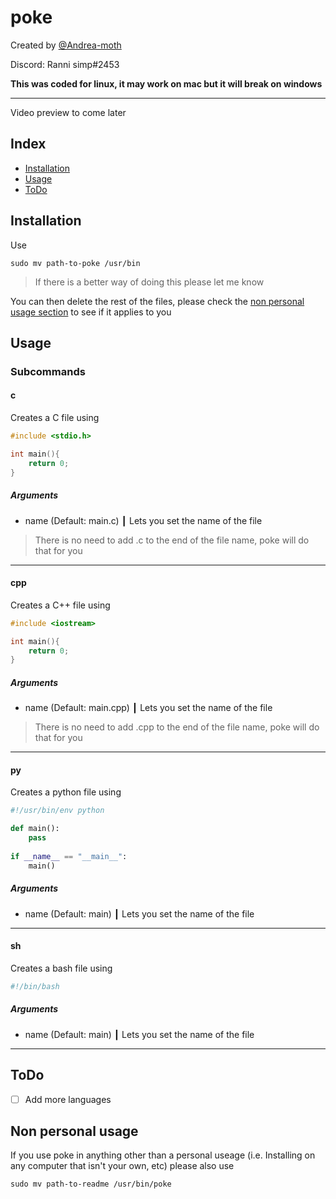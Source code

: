 # poke


Created by [@Andrea-moth](https://github.com/Andrea-moth)

Discord: Ranni simp#2453

**This was coded for linux, it may work on mac but it will break on windows**

---

Video preview to come later

## Index

- [Installation](https://github.com/Andrea-moth/poke/edit/main/README.md#installation)
- [Usage](https://github.com/Andrea-moth/poke/edit/main/README.md#usage)
- [ToDo](https://github.com/Andrea-moth/poke/edit/main/README.md#todo)

## Installation 

Use

```
sudo mv path-to-poke /usr/bin
```

> If there is a better way of doing this please let me know

You can then delete the rest of the files, please check the [non personal usage section](https://github.com/Andrea-moth/sdir/edit/main/README.md#non-personal-usage) to see if it applies to you

## Usage

### Subcommands 

#### c

Creates a C file using 

```C
#include <stdio.h>

int main(){
	return 0;
}
```

##### Arguments 

* name (Default: main.c) ┃ Lets you set the name of the file 
> There is no need to add .c to the end of the file name, poke will do that for you

---

#### cpp

Creates a C++ file using 

```cpp
#include <iostream>

int main(){
	return 0;
}
```

##### Arguments 

* name (Default: main.cpp) ┃ Lets you set the name of the file 
> There is no need to add .cpp to the end of the file name, poke will do that for you

---

#### py

Creates a python file using 

```python
#!/usr/bin/env python

def main():
    pass
    
if __name__ == "__main__":
    main()
```

##### Arguments 

* name (Default: main) ┃ Lets you set the name of the file 

---

#### sh

Creates a bash file using 

```sh
#!/bin/bash
```

##### Arguments 

* name (Default: main) ┃ Lets you set the name of the file 

---

## ToDo 

- [ ] Add more languages


## Non personal usage 

If you use poke in anything other than a personal useage (i.e. Installing on any computer that isn't your own, etc) please also use

```
sudo mv path-to-readme /usr/bin/poke
```
